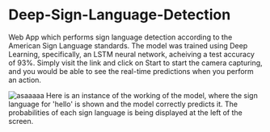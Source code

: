 # Deep-Sign-Language-Detection
Web App which performs sign language detection according to the American Sign Language standards. The model was trained using Deep Learning, specifically, an LSTM neural network, acheiving a test accuracy of 93%. 
Simply visit the link and click on Start to start the camera capturing, and you would be able to see the real-time predictions when you perform an action. 

![asaaaaa](https://github.com/rishavchandra/Deep-Sign-Language-Detection/assets/112895379/957350a7-9042-4a10-85fd-fbe809fa1fa7)
Here is an instance of the working of the model, where the sign language for 'hello' is shown and the model correctly predicts it. 
The probabilities of each sign language is being displayed at the left of the screen. 
